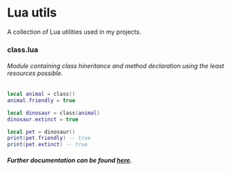 # Lua utils

A collection of Lua utilities used in my projects.

### class.lua

###### Module containing class hineritance and method declaration using the least resources possible.
```lua
local animal = class()
animal.friendly = true

local dinosaur = class(animal)
dinosaur.extinct = true

local pet = dinosaur()
print(pet.friendly) -- true
print(pet.extinct) -- true
```

#####  Further documentation can be found [here](https://github.com/satom99/lua_utils/wiki).
